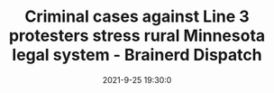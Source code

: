 ---
"title": "Criminal cases against Line 3 protesters stress rural Minnesota legal system - Brainerd Dispatch"
"date": "2021-9-25 19:30:0"
"feed_name": "GOOGLENEWSMINING"
"feed_website": "https://news.google.com/search?q=mining%2Bincident&hl=en-US&gl=US&ceid=US:en"
"feed_rss": "https://news.google.com/rss/search?q=mining%2Bincident&hl=en-US&gl=US&ceid=US:en"
"link": "https://www.brainerddispatch.com/business/energy-and-mining/7209495-Criminal-cases-against-Line-3-protesters-stress-rural-Minnesota-legal-system"
"file": "_posts/2021-1-1-2319660f84ee3fffefdcfeb30687285ae9e5fd65.md"
"accident": "0"
"drilling": "0"
"dead": "0"
"injured": "0"
"where": "unknown site"
"place": "unknown place"
---